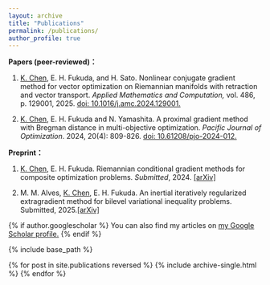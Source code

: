 ```yaml
---
layout: archive
title: "Publications"
permalink: /publications/
author_profile: true
---
```

<!-- 
**Preprint：**

 -->


**Papers (peer-reviewed)：**

1) <u>K. Chen</u>, E. H. Fukuda, and H. Sato. Nonlinear conjugate gradient method for vector optimization on Riemannian manifolds with retraction and vector transport. *Applied Mathematics and Computation,* vol. 486, p. 129001, 2025. [doi: 10.1016/j.amc.2024.129001.](https://www.sciencedirect.com/science/article/pii/S0096300324004624)
  
2) <u>K. Chen</u>, E. H. Fukuda and N. Yamashita. A proximal gradient method with Bregman distance in multi-objective optimization. *Pacific Journal of Optimization*. 2024, 20(4): 809-826.  [doi: 10.61208/pjo-2024-012.](https://doi.org/10.61208/pjo-2024-012)


<!-- 
**Papers：**

1) Gong W., <u>Chen K</u>, Huggins T J, et al. Risk Evaluation Based on Variable Fuzzy Sets and Information Diffusion Method. Journal of Applied Mathematics and Physics, 2020, 8(5): 821-830.

2) Huggins T J, <u>Chen K</u>, Gong W, et al. The razor in the waterfall: Using longitudinal data to sharpen the analysis of cascading disaster risk. IOP Conference Series: Earth and Environmental Science. IOP Publishing, 2020, 432(1): 012015.

3) Huggins T J, E F, <u>Chen K</u>, Gong W, Yang L. Infrastructural Aspects of Rain-Related Cascading Disasters: A Systematic Literature Review. Int J Environ Res Public Health. 2020, 17(14):5175.
 -->


**Preprint：**

1) <u>K. Chen</u>, E. H. Fukuda. Riemannian conditional gradient methods for composite optimization problems. *Submitted*, 2024. [[arXiv]](https://doi.org/10.48550/arXiv.2412.19427)

2) M. M. Alves, <u>K. Chen</u>, E. H. Fukuda. An inertial iteratively regularized extragradient method for bilevel variational inequality problems. Submitted, 2025.[[arXiv]](https://arxiv.org/abs/2507.16640)


{% if author.googlescholar %}
  You can also find my articles on <u><a href="{{author.googlescholar}}">my Google Scholar profile</a>.</u>
{% endif %}

{% include base_path %}

{% for post in site.publications reversed %}
  {% include archive-single.html %}
{% endfor %}
